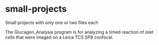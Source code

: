 # small-projects
Small projects with only one or two files each


The Glucagon_Analysis program is for analyzing a timed reaction of islet cells that were imaged on a Leica TCS SP8 confocal.


